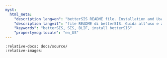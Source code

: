 ```yaml
---
myst:
  html_meta:
    "description lang=en": "betterSIS README file. Installation and Usage instructions, Changelogs."
    "description lang=it": "file README di betterSIS. Guida all'uso e all'installazione, changelog."
    "keywords": "betterSIS, SIS, BLIF, install betterSIS"
    "property=og:locale": "en_US"
---
```


```{include} ../../README.md
:relative-docs: docs/source/
:relative-images:
```

